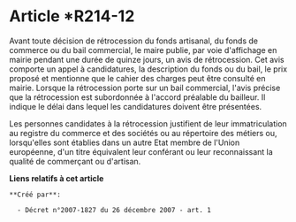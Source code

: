 # Article *R214-12

Avant toute décision de rétrocession du fonds artisanal, du fonds de commerce ou du bail commercial, le maire publie, par
voie d'affichage en mairie pendant une durée de quinze jours, un avis de rétrocession. Cet avis comporte un appel à
candidatures, la description du fonds ou du bail, le prix proposé et mentionne que le cahier des charges peut être consulté
en mairie. Lorsque la rétrocession porte sur un bail commercial, l'avis précise que la rétrocession est subordonnée à
l'accord préalable du bailleur. Il indique le délai dans lequel les candidatures doivent être présentées.

Les personnes candidates à la rétrocession justifient de leur immatriculation au registre du commerce et des sociétés ou au
répertoire des métiers ou, lorsqu'elles sont établies dans un autre Etat membre de l'Union européenne, d'un titre équivalent
leur conférant ou leur reconnaissant la qualité de commerçant ou d'artisan.

**Liens relatifs à cet article**

	**Créé par**:

	  - Décret n°2007-1827 du 26 décembre 2007 - art. 1
